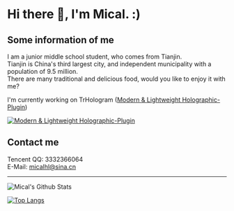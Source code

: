 # Hi there 👋, I'm Mical. :)

## Some information of me

I am a junior middle school student, who comes from Tianjin.<br>
Tianjin is China's third largest city, and independent municipality with a population of 9.5 million.<br>
There are many traditional and delicious food, would you like to enjoy it with me?

I'm currently working on TrHologram ([Modern & Lightweight Holographic-Plugin](https://github.com/Micalhl/TrHologram))

[![Modern & Lightweight Holographic-Plugin](https://github-readme-stats.vercel.app/api/pin/?username=Micalhl&repo=TrHologram&theme=tokyonight)](https://github.com/Micalhl/TrHologram)

## Contact me
Tencent QQ: 3332366064<br>
E-Mail: micalhl@sina.cn

--------

![Mical's Github Stats](https://github-readme-stats.vercel.app/api?username=Micalhl&show_icons=true&theme=tokyonight)

[![Top Langs](https://github-readme-stats.vercel.app/api/top-langs/?username=Micalhl&layout=compact&theme=tokyonight)](https://github.com/Micalhl)
